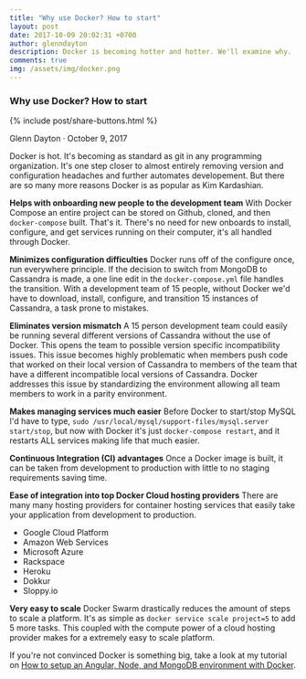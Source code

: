 ```yaml
---
title: "Why use Docker? How to start"
layout: post
date: 2017-10-09 20:02:31 +0700
author: glenndayton
description: Docker is becoming hotter and hotter. We'll examine why.
comments: true
img: /assets/img/docker.png
---
```

### Why use Docker? How to start

{% include post/share-buttons.html %}

Glenn Dayton &middot; October 9, 2017

Docker is hot. It's becoming as standard as git in any programming organization. It's one step closer to almost entirely removing version and configuration headaches and further automates developement. But there are so many more reasons Docker is as popular as Kim Kardashian.

**Helps with onboarding new people to the development team** With Docker Compose an entire project can be stored on Github, cloned, and then `docker-compose` built. That's it. There's no need for new onboards to install, configure, and get services running on their computer, it's all handled through Docker.

**Minimizes configuration difficulties** Docker runs off of the configure once, run everywhere principle. If the decision to switch from MongoDB to Cassandra is made, a one line edit in the `docker-compose.yml` file handles the transition. With a development team of 15 people, without Docker we'd have to download, install, configure, and transition 15 instances of Cassandra, a task prone to mistakes.

**Eliminates version mismatch** A 15 person development team could easily be running several different versions of Cassandra without the use of Docker. This opens the team to possible version specific incompatibility issues. This issue becomes highly problematic when members push code that worked on their local version of Cassandra to members of the team that have a different incompatible local versions of Cassandra. Docker addresses this issue by standardizing the environment allowing all team members to work in a parity environment.

**Makes managing services much easier** Before Docker to start/stop MySQL I'd have to type, `sudo /usr/local/mysql/support-files/mysql.server start/stop`, but now with Docker it's just `docker-compose restart`, and it restarts ALL services making life that much easier.

**Continuous Integration (CI) advantages** Once a Docker image is built, it can be taken from development to production with little to no staging requirements saving time.

**Ease of integration into top Docker Cloud hosting providers** There are many many hosting providers for container hosting services that easily take your application from development to production.
- Google Cloud Platform
- Amazon Web Services
- Microsoft Azure
- Rackspace
- Heroku
- Dokkur
- Sloppy.io

**Very easy to scale** Docker Swarm drastically reduces the amount of steps to scale a platform. It's as simple as `docker service scale project=5` to add 5 more tasks. This coupled with the compute power of a cloud hosting provider makes for a extremely easy to scale platform.

If you're not convinced Docker is something big, take a look at my tutorial on [How to setup an Angular, Node, and MongoDB environment with Docker](http://coderbro.com/docker/node/mongodb/2017/10/09/node-mongodb-docker-compose.html).